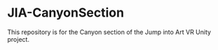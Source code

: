 # JIA-CanyonSection
This repository is for the Canyon section of the Jump into Art VR Unity project.
